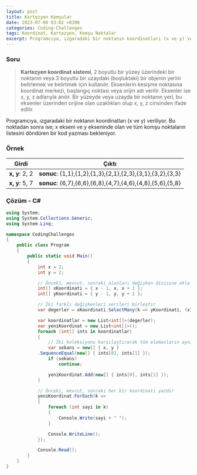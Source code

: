 ```yaml
---
layout: post
title: Kartezyen Komşular
date: 2023-07-08 03:02 +0300
categories: Coding-Challenges
tags: Koordinat, Kartezyen, Komşu Noktalar
excerpt: Programcıya, ızgaradaki bir noktanın koordinatları (x ve y) veriliyor. Bu noktadan sonra ise; x ekseni ve y ekseninde olan ve tüm komşu noktaların listesini döndüren bir kod yazması bekleniyor...
---
```


### Soru

> **Kartezyen koordinat sistemi**, 2 boyutlu bir yüzey üzerindeki bir noktanın veya 3 boyutlu bir uzaydaki (boşluktaki) bir objenin yerini belirlemek ve belirtmek için kullanılır. Eksenlerin kesişme noktasına koordinat merkezi, başlangıç noktası veya orijin adı verilir. Eksenler ise x, y, z adlarıyla anılır. Bir yüzeyde veya uzayda bir noktanın yeri, bu eksenler üzerinden orijine olan uzaklıkları olup x, y, z cinsinden ifade edilir.

Programcıya, ızgaradaki bir noktanın koordinatları (x ve y) veriliyor. Bu noktadan sonra ise; x ekseni ve y ekseninde olan ve tüm komşu noktaların listesini döndüren bir kod yazması bekleniyor.

### Örnek

| Girdi          | Çıktı                                                      |
| -------------- | ---------------------------------------------------------- |
| **x, y**: 2, 2 | **sonuc**: {1,1},{1,2},{1,3},{2,1},{2,3},{3,1},{3,2},{3,3} |
| **x, y**: 5, 7 | **sonuc**: {6,7},{6,6},{6,8},{4,7},{4,6},{4,8},{5,6},{5,8} |

### Çözüm - C#

```csharp
using System;
using System.Collections.Generic;
using System.Linq;

namespace CodingChallenges
{
    public class Program
    {
        public static void Main()
        {
            int x = 2;
            int y = 2;

            // Önceki, mevcut, sonraki alanları değişken dizisine ekle
            int[] xKoordinati = { x - 1, x, x + 1 };
            int[] yKoordinati = { y - 1, y, y + 1 };

            // İki farklı değişkenleri verileri birleştir
            var degerler = xKoordinati.SelectMany(k => yKoordinati, (x1, y1) => new[] { x1, y1 });

            var koordinatlar = new List<int[]>(degerler);
            var yeniKoordinat = new List<int[]>();
            foreach (int[] ints in koordinatlar)
            {
                // İki koleksiyonu karşılaştırarak tüm elemanların aynı dizilimde olduğuna bak
                var sekans = new[] { x, y }
            .SequenceEqual(new[] { ints[0], ints[1] });
                if (sekans)
                    continue;

                yeniKoordinat.Add(new[] { ints[0], ints[1] });
            }

            // Önceki, mevcut, sonraki her bir koordinatı yazdır
            yeniKoordinat.ForEach(k =>
            {
                foreach (int sayi in k)
                {
                    Console.Write(sayi + " ");
                }

                Console.WriteLine();
            });

            Console.Read();
        }
    }
}
```
